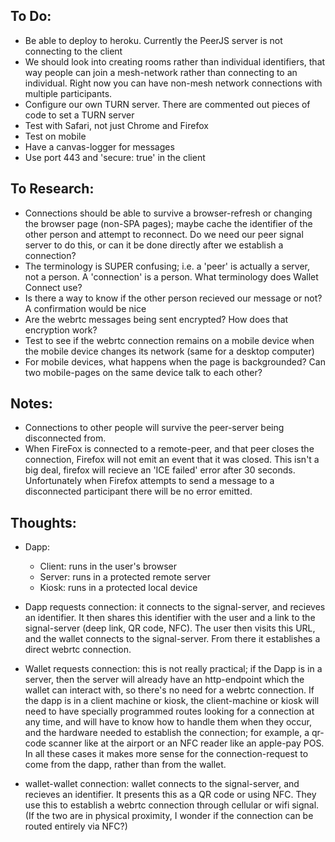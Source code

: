 ## To Do:

- Be able to deploy to heroku. Currently the PeerJS server is not connecting to the client
- We should look into creating rooms rather than individual identifiers, that way people can join a mesh-network rather than connecting to an individual. Right now you can have non-mesh network connections with multiple participants.
- Configure our own TURN server. There are commented out pieces of code to set a TURN server
- Test with Safari, not just Chrome and Firefox
- Test on mobile
- Have a canvas-logger for messages
- Use port 443 and 'secure: true' in the client

## To Research:

- Connections should be able to survive a browser-refresh or changing the browser page (non-SPA pages); maybe cache the identifier of the other person and attempt to reconnect. Do we need our peer signal server to do this, or can it be done directly after we establish a connection?
- The terminology is SUPER confusing; i.e. a 'peer' is actually a server, not a person. A 'connection' is a person. What terminology does Wallet Connect use?
- Is there a way to know if the other person recieved our message or not? A confirmation would be nice
- Are the webrtc messages being sent encrypted? How does that encryption work?
- Test to see if the webrtc connection remains on a mobile device when the mobile device changes its network (same for a desktop computer)
- For mobile devices, what happens when the page is backgrounded? Can two mobile-pages on the same device talk to each other?

## Notes:

- Connections to other people will survive the peer-server being disconnected from.
- When FireFox is connected to a remote-peer, and that peer closes the connection, Firefox will not emit an event that it was closed. This isn't a big deal, firefox will recieve an 'ICE failed' error after 30 seconds. Unfortunately when Firefox attempts to send a message to a disconnected participant there will be no error emitted.

## Thoughts:

- Dapp:

  - Client: runs in the user's browser
  - Server: runs in a protected remote server
  - Kiosk: runs in a protected local device

- Dapp requests connection: it connects to the signal-server, and recieves an identifier. It then shares this identifier with the user and a link to the signal-server (deep link, QR code, NFC). The user then visits this URL, and the wallet connects to the signal-server. From there it establishes a direct webrtc connection.

- Wallet requests connection: this is not really practical; if the Dapp is in a server, then the server will already have an http-endpoint which the wallet can interact with, so there's no need for a webrtc connection. If the dapp is in a client machine or kiosk, the client-machine or kiosk will need to have specially programmed routes looking for a connection at any time, and will have to know how to handle them when they occur, and the hardware needed to establish the connection; for example, a qr-code scanner like at the airport or an NFC reader like an apple-pay POS. In all these cases it makes more sense for the connection-request to come from the dapp, rather than from the wallet.

- wallet-wallet connection: wallet connects to the signal-server, and recieves an identifier. It presents this as a QR code or using NFC. They use this to establish a webrtc connection through cellular or wifi signal. (If the two are in physical proximity, I wonder if the connection can be routed entirely via NFC?)
